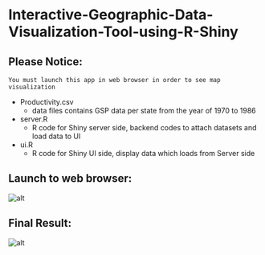 # Interactive-Geographic-Data-Visualization-Tool-using-R-Shiny

## Please Notice:
    You must launch this app in web browser in order to see map visualization

* Productivity.csv 
    * data files contains GSP data per state from the year of 1970 to 1986
* server.R  
    * R code for Shiny server side, backend codes to attach datasets and load data to UI
* ui.R
    * R code for Shiny UI side, display data which loads from Server side
    
## Launch to web browser:
![alt](https://github.com/versehe/Interactive-Geographic-Data-Visualization-Tool-using-R-Shiny/blob/master/launch-app-instruction.PNG?raw=true)

## Final Result:
![alt](https://github.com/versehe/Interactive-Geographic-Data-Visualization-Tool-using-R-Shiny/blob/master/final-result.PNG?raw=true)
